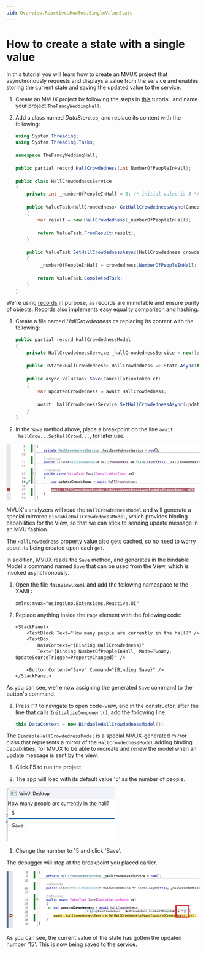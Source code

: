 ```yaml
---
uid: Overview.Reactive.HowTos.SingleValueState
---
```


# How to create a state with a single value

In this tutorial you will learn how to create an MVUX project that asynchronously requests and displays a value from the service
and enables storing the current state and saving the updated value to the service.

1. Create an MVUX project by following the steps in [this](xref:Overview.Reactive.HowTos.CreateMvuxProject) tutorial, and name your project `TheFancyWeddingHall`.
1. Add a class named *DataStore.cs*, and replace its content with the following:

    ```c#
    using System.Threading;
    using System.Threading.Tasks;

    namespace TheFancyWeddingHall;

    public partial record HallCrowdedness(int NumberOfPeopleInHall);

    public class HallCrowdednessService
    {
        private int _numberOfPeopleInHall = 5; /* initial value is 5 */

        public ValueTask<HallCrowdedness> GetHallCrowdednessAsync(CancellationToken ct)
        {
            var result = new HallCrowdedness(_numberOfPeopleInHall);

            return ValueTask.FromResult(result);
        }

        public ValueTask SetHallCrowdednessAsync(HallCrowdedness crowdedness, CancellationToken ct)
        {
             _numberOfPeopleInHall = crowdedness.NumberOfPeopleInHall;

            return ValueTask.CompletedTask;
        }
    }
    ```

We're using [records](https://learn.microsoft.com/en-us/dotnet/csharp/language-reference/builtin-types/record) in purpose,
as records are immutable and ensure purity of objects. Records also implements easy equality comparison and hashing.

1. Create a file named *HallCrowdedness.cs* replacing its content with the following:

    ```c#
    public partial record HallCrowdednessModel
    {
        private HallCrowdednessService _hallCrowdednessService = new();

        public IState<HallCrowdedness> HallCrowdedness => State.Async(this, _hallCrowdednessService.GetHallCrowdednessAsync);

        public async ValueTask Save(CancellationToken ct)
        {
            var updatedCrowdedness = await HallCrowdedness;

            await _hallCrowdednessService.SetHallCrowdednessAsync(updatedCrowdedness, ct);
        }
    }
    ```

1. In the `Save` method above, place a breakpoint on the line `await _hallCrow...SetHallCrowd...`, for later use.

![](Assets/SingleValueState-2.jpg)

MVUX's analyzers will read the `HallCrowdednessModel` and will generate a special mirrored `BindableHallCrowdednessModel`,
which provides binding capabilities for the View, so that we can stick to sending update message in an MVU fashion.

The `HallCrowdedness` property value also gets cached, so no need to worry about its being created upon each `get`.

In addition, MVUX reads the `Save` method, and generates in the bindable Model a command named `Save` that can be used from the View, which is invoked asynchronously.
                                                                                                                                                                             
<!-- TODO the generated code can be inspected via project->analyzers etc. -->

1. Open the file `MainView.xaml` and add the following namespace to the XAML:

    `xmlns:mvux="using:Uno.Extensions.Reactive.UI"`

1. Replace anything inside the `Page` element with the following code:

    ```xaml
    <StackPanel>
        <TextBlock Text="How many people are currently in the hall?" />
        <TextBox 
            DataContext="{Binding HallCrowdedness}"
            Text="{Binding NumberOfPeopleInHall, Mode=TwoWay, UpdateSourceTrigger=PropertyChanged}" />

        <Button Content="Save" Command="{Binding Save}" />
    </StackPanel>
    ```

As you can see, we're now assigning the generated `Save` command to the button's command.

1. Press <kbd>F7</kbd> to navigate to open code-view, and in the constructor, after the line that calls `InitializeComponent()`, add the following line:

    ```c#
    this.DataContext = new BindableHallCrowdednessModel();
    ```

The `BindableHallCrowdednessModel` is a special MVUX-generated mirror class that represents a mirror of the `HallCrowdednessModel` adding binding capabilities,
for MVUX to be able to recreate and renew the model when an update message is sent by the view.  

1. Click F5 to run the project

1. The app will load with its default value '5' as the number of people.

![](Assets/SingleValueState-1.jpg)

1. Change the number to 15 and click 'Save'.

The debugger will stop at the breakpoint you placed earlier. <!--(See step No. x)-->

![](Assets/SingleValueState-3.jpg)

As you can see, the current value of the state has gotten the updated number '15'.
This is now being saved to the service.
